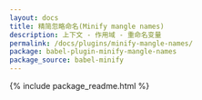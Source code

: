 ```yaml
---
layout: docs
title: 精简忽略命名(Minify mangle names)
description: 上下文 - 作用域 - 重命名变量
permalink: /docs/plugins/minify-mangle-names/
package: babel-plugin-minify-mangle-names
package_source: babel-minify
---
```


{% include package_readme.html %}
